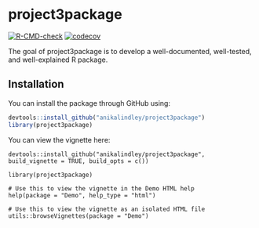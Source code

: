 
# project3package

<!-- badges: start -->
[![R-CMD-check](https://github.com/anikalindley/project3package/workflows/R-CMD-check/badge.svg)](https://github.com/anikalindley/project3package/actions)
[![codecov](https://codecov.io/gh/anikalindley/project3package/branch/master/graph/badge.svg?token=PO94TB7VAU)](https://codecov.io/gh/anikalindley/project3package)

<!-- badges: end -->

The goal of project3package is to develop a well-documented, well-tested, and well-explained R package. 

## Installation

You can install the package through GitHub using:
``` r
devtools::install_github("anikalindley/project3package")
library(project3package)
```

You can view the vignette here: 

```{r}
devtools::install_github("anikalindley/project3package", build_vignette = TRUE, build_opts = c())

library(project3package)

# Use this to view the vignette in the Demo HTML help
help(package = "Demo", help_type = "html")

# Use this to view the vignette as an isolated HTML file
utils::browseVignettes(package = "Demo")

```

